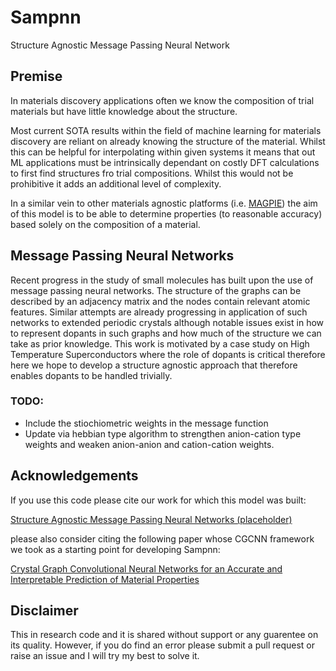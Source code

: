 # Sampnn
Structure Agnostic Message Passing Neural Network

## Premise
In materials discovery applications often we know the composition of trial materials but have little knowledge about the structure.

Most current SOTA results within the field of machine learning for materials discovery are reliant on already knowing the structure of the material. Whilst this can be helpful for interpolating within given systems it means that out ML applications must be intrinsically  dependant on costly DFT calculations to first find structures fro trial compositions. Whilst this would not be prohibitive it adds an additional level of complexity.

In a similar vein to other materials agnostic platforms (i.e. [MAGPIE](http://oqmd.org/static/analytics/magpie/doc/)) the aim of this model is to be able to determine properties (to reasonable accuracy) based solely on the composition of a material.

## Message Passing Neural Networks
Recent progress in the study of small molecules has built upon the use of message passing neural networks. The structure of the graphs can be described by an adjacency matrix and the nodes contain relevant atomic features. Similar attempts are already progressing in application of such networks to extended periodic crystals although notable issues exist in how to represent dopants in such graphs and how much of the structure we can take as prior knowledge. This work is motivated by a case study on High Temperature Superconductors where the role of dopants is critical therefore here we hope to develop a structure agnostic approach that therefore enables dopants to be handled trivially.

### TODO:
* Include the stiochiometric weights in the message function
* Update via hebbian type algorithm to strengthen anion-cation type weights and weaken anion-anion and cation-cation weights.

## Acknowledgements

If you use this code please cite our work for which this model was built:

[Structure Agnostic Message Passing Neural Networks (placeholder)](http://www.tcm.phy.cam.ac.uk/profiles/reag2/)

please also consider citing the following paper whose CGCNN framework we took as a starting point for developing Sampnn:

[Crystal Graph Convolutional Neural Networks for an Accurate and Interpretable Prediction of Material Properties](https://link.aps.org/doi/10.1103/PhysRevLett.120.145301)

## Disclaimer
This in research code and it is shared without support or any guarentee on its quality. However, if you do find an error please submit a pull request or raise an issue and I will try my best to solve it.